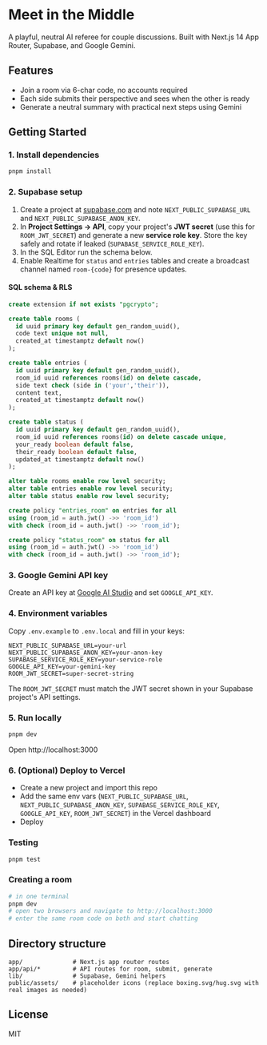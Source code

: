 # Meet in the Middle

A playful, neutral AI referee for couple discussions. Built with Next.js 14 App Router, Supabase, and Google Gemini.

## Features
- Join a room via 6-char code, no accounts required
- Each side submits their perspective and sees when the other is ready
- Generate a neutral summary with practical next steps using Gemini

## Getting Started

### 1. Install dependencies
```bash
pnpm install
```

### 2. Supabase setup
1. Create a project at [supabase.com](https://supabase.com) and note `NEXT_PUBLIC_SUPABASE_URL` and `NEXT_PUBLIC_SUPABASE_ANON_KEY`.
2. In **Project Settings → API**, copy your project's **JWT secret** (use this for `ROOM_JWT_SECRET`) and generate a new **service role key**. Store the key safely and rotate if leaked (`SUPABASE_SERVICE_ROLE_KEY`).
3. In the SQL Editor run the schema below.
4. Enable Realtime for `status` and `entries` tables and create a broadcast channel named `room-{code}` for presence updates.

#### SQL schema & RLS
```sql
create extension if not exists "pgcrypto";

create table rooms (
  id uuid primary key default gen_random_uuid(),
  code text unique not null,
  created_at timestamptz default now()
);

create table entries (
  id uuid primary key default gen_random_uuid(),
  room_id uuid references rooms(id) on delete cascade,
  side text check (side in ('your','their')),
  content text,
  created_at timestamptz default now()
);

create table status (
  id uuid primary key default gen_random_uuid(),
  room_id uuid references rooms(id) on delete cascade unique,
  your_ready boolean default false,
  their_ready boolean default false,
  updated_at timestamptz default now()
);

alter table rooms enable row level security;
alter table entries enable row level security;
alter table status enable row level security;

create policy "entries_room" on entries for all
using (room_id = auth.jwt() ->> 'room_id')
with check (room_id = auth.jwt() ->> 'room_id');

create policy "status_room" on status for all
using (room_id = auth.jwt() ->> 'room_id')
with check (room_id = auth.jwt() ->> 'room_id');
```

### 3. Google Gemini API key
Create an API key at [Google AI Studio](https://aistudio.google.com) and set `GOOGLE_API_KEY`.

### 4. Environment variables
Copy `.env.example` to `.env.local` and fill in your keys:
```
NEXT_PUBLIC_SUPABASE_URL=your-url
NEXT_PUBLIC_SUPABASE_ANON_KEY=your-anon-key
SUPABASE_SERVICE_ROLE_KEY=your-service-role
GOOGLE_API_KEY=your-gemini-key
ROOM_JWT_SECRET=super-secret-string
```

The `ROOM_JWT_SECRET` must match the JWT secret shown in your Supabase project's API settings.

### 5. Run locally
```bash
pnpm dev
```
Open http://localhost:3000

### 6. (Optional) Deploy to Vercel
- Create a new project and import this repo
- Add the same env vars (`NEXT_PUBLIC_SUPABASE_URL`, `NEXT_PUBLIC_SUPABASE_ANON_KEY`, `SUPABASE_SERVICE_ROLE_KEY`, `GOOGLE_API_KEY`, `ROOM_JWT_SECRET`) in the Vercel dashboard
- Deploy

### Testing
```bash
pnpm test
```

### Creating a room
```bash
# in one terminal
pnpm dev
# open two browsers and navigate to http://localhost:3000
# enter the same room code on both and start chatting
```

## Directory structure
```
app/              # Next.js app router routes
app/api/*         # API routes for room, submit, generate
lib/              # Supabase, Gemini helpers
public/assets/    # placeholder icons (replace boxing.svg/hug.svg with real images as needed)
```

## License
MIT
